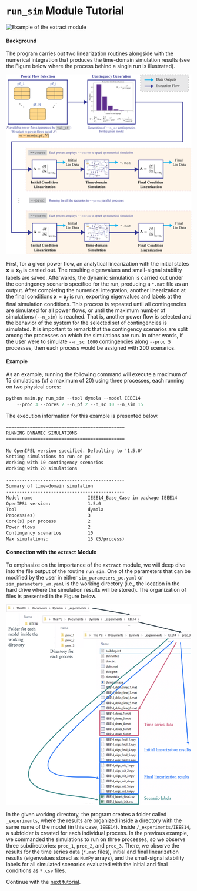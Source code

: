 `run_sim` Module Tutorial
===========================

![Example of the `extract` module](docs/tutorials/figs/gif_run_sim-example.gif)

#### Background

The program carries out two linearization routines alongside with the numerical integration that produces the time-domain simulation results (see the Figure below where the process behind a single run is illustrated).

![Effects of the power flow solution on the dynamic simulation initialization](docs/tutorials/figs/fig_time-domain-simulation.png)

First, for a given power flow, an analytical linearization with the initial states $\mathbf{x}=\mathbf{x}_0$ is carried out. The resulting eigenvalues and small-signal stability labels are saved. Afterwards, the dynamic simulation is carried out under the contingency scenario specified for the run, producing a `*.mat` file as an output. After completing the numerical integration, another linearization at the final conditions $\mathbf{x}=\mathbf{x}_f$ is run, exporting eigenvalues and labels at the final simulation conditions. This process is repeated until all contingencies are simulated for all power flows, or until the maximum number of simulations (`--n_sim`) is reached. That is, another power flow is selected and the behavior of the system for the selected set of contingencies is simulated. It is important to remark that the contingency scenarios are split among the processes on which the simulations are run. In other words, if the user were to simulate `--n_sc 1000` contingencies along `--proc 5` processes, then each process would be assigned with 200 scenarios.

#### Example

As an example, running the following command will execute a maximum of 15 simulations (of a maximum of 20) using three processes, each running on two physical cores:

```python
python main.py run_sim --tool dymola --model IEEE14
    --proc 3 --cores 2 --n_pf 2 --n_sc 10 --n_sim 15
```

The execution information for this example is presented below.

```
=============================================
RUNNING DYNAMIC SIMULATIONS
=============================================

No OpenIPSL version specified. Defaulting to '1.5.0'
Setting simulations to run on pc
Working with 10 contingency scenarios
Working with 20 simulations

---------------------------------------------
Summary of time-domain simulation
---------------------------------------------
Model name                     IEEE14_Base_Case in package IEEE14
OpenIPSL version:              1.5.0
Tool                           dymola              
Process(es)                    3                  
Core(s) per process            2                   
Power flows                    2                   
Contingency scenarios          10                  
Max simulations:               15 (5/process)
```

#### Connection with the `extract` Module

To emphasize on the importance of the `extract` module, we will deep dive into the file output of the routine `run_sim`. One of the parameters that can be modified by the user in either `sim_parameters_pc.yaml` or `sim_parameters_vm.yaml` is the working directory (i.e., the location in the hard drive where the simulation results will be stored). The organization of files is presented in the Figure below.

![Organization of the output files in the working directory.](figs/fig_output-file-organization.png)

In the given working directory, the program creates a folder called `_experiments`, where the results are organized inside a directory with the same name of the model (in this case, `IEEE14`). Inside `/_experiments/IEEE14`, a subfolder is created for each individual process. In the previous example, we commanded the simulations to run on three processes, so we observe three subdirectories: `proc_1`, `proc_2`, and `proc_3`. There, we observe the results for the time series data (`*.mat` files), initial and final linearization results (eigenvalues stored as `NumPy` arrays), and the small-signal stability labels for all simulated scenarios evaluated with the initial and final conditions as `*.csv` files.

Continue with the [next tutorial](tutorial_extract.md).
